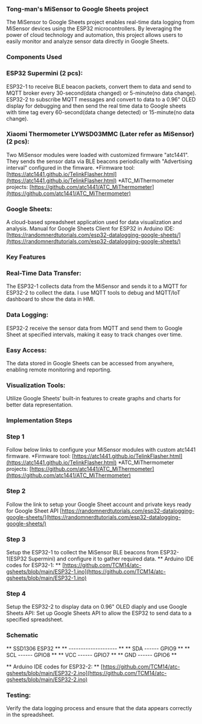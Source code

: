 ### Tong-man's MiSensor to Google Sheets project
The MiSensor to Google Sheets project enables real-time data logging from MiSensor devices using the ESP32 microcontrollers. By leveraging the power of cloud technology and automation, this project allows users to easily monitor and analyze sensor data directly in Google Sheets.

### **Components Used**
### ESP32 Supermini (2 pcs):
ESP32-1 to receive BLE beacon packets, convert them to data and send to MQTT broker every 30-second(data changed) or 5-minute(no data change).
ESP32-2 to subscribe MQTT messages and convert to data to a 0.96" OLED display for debugging and then send the real time data to Google sheets with time tag every 60-second(data change detected) or 15-minute(no data change).
### Xiaomi Thermometer LYWSD03MMC (Later refer as MiSensor)(2 pcs):
Two MiSensor modules were loaded with customized firmware "atc1441". They sends the sensor data via BLE beacons periodically with "Advertising interval" configured in the fimware.
*Firmware tool: [https://atc1441.github.io/TelinkFlasher.html](https://atc1441.github.io/TelinkFlasher.html)
*ATC_MiThermometer projects: [https://github.com/atc1441/ATC_MiThermometer](https://github.com/atc1441/ATC_MiThermometer)
### Google Sheets:
 A cloud-based spreadsheet application used for data visualization and analysis.
Manual for Google Sheets Client for ESP32 in Arduino IDE:
[https://randomnerdtutorials.com/esp32-datalogging-google-sheets/](https://randomnerdtutorials.com/esp32-datalogging-google-sheets/)
### Key Features
### Real-Time Data Transfer: 
The ESP32-1 collects data from the MiSensor and sends it to a MQTT for ESP32-2 to collect the data. I use MQTT tools to debug and MQTT/IoT dashboard to show the data in HMI.
### Data Logging: 
ESP32-2 receive the sensor data from MQTT and send them to Google Sheet at specified intervals, making it easy to track changes over time.
### Easy Access: 
The data stored in Google Sheets can be accessed from anywhere, enabling remote monitoring and reporting.
### Visualization Tools: 
Utilize Google Sheets’ built-in features to create graphs and charts for better data representation.

### Implementation Steps
### Step 1
Follow below links to configure your MiSensor modules with custom atc1441 firmware.
*Firmware tool:
[https://atc1441.github.io/TelinkFlasher.html](https://atc1441.github.io/TelinkFlasher.html)
*ATC_MiThermometer projects:
[https://github.com/atc1441/ATC_MiThermometer](https://github.com/atc1441/ATC_MiThermometer)

### Step 2
Follow the link to setup your Google Sheet account and private keys ready for Google Sheet API
[https://randomnerdtutorials.com/esp32-datalogging-google-sheets/](https://randomnerdtutorials.com/esp32-datalogging-google-sheets/)

### Step 3
Setup the ESP32-1 to collect the MiSensor BLE beacons from ESP32-1(ESP32 Supermini) and configure it to gather required data.
** Arduino IDE codes for ESP32-1: **
[https://github.com/TCM14/atc-gsheets/blob/main/ESP32-1.ino](https://github.com/TCM14/atc-gsheets/blob/main/ESP32-1.ino)

### Step 4
Setup the ESP32-2 to display data on 0.96" OLED diaply and use Google Sheets API:
Set up Google Sheets API to allow the ESP32 to send data to a specified spreadsheet.

### Schematic
** SSD1306       ESP32 **
** -------------------- **
** SDA  ------ GPIO9 **
** SCL  ------ GPIO8 **
** VCC  ------ GPIO7 **
** GND  ------ GPIO6 **

** Arduino IDE codes for ESP32-2: **
[https://github.com/TCM14/atc-gsheets/blob/main/ESP32-2.ino](https://github.com/TCM14/atc-gsheets/blob/main/ESP32-2.ino)

### Testing: 
Verify the data logging process and ensure that the data appears correctly in the spreadsheet.
